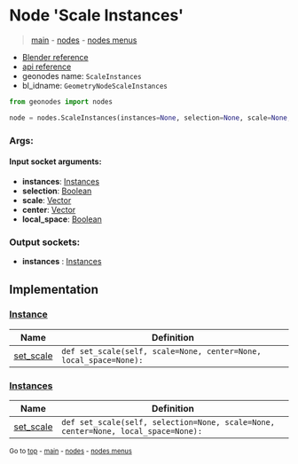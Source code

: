 # Node 'Scale Instances'

> [main](../structure.md) - [nodes](nodes.md) - [nodes menus](nodes_menus.md)

- [Blender reference](https://docs.blender.org/manual/en/latest/modeling/geometry_nodes/instances/scale_instances.html)
- [api reference](https://docs.blender.org/api/current/bpy.types.GeometryNodeScaleInstances.html)
- geonodes name: `ScaleInstances`
- bl_idname: `GeometryNodeScaleInstances`

```python
from geonodes import nodes

node = nodes.ScaleInstances(instances=None, selection=None, scale=None, center=None, local_space=None)
```

### Args:

#### Input socket arguments:

- **instances**: [Instances](Instances.md)
- **selection**: [Boolean](Boolean.md)
- **scale**: [Vector](Vector.md)
- **center**: [Vector](Vector.md)
- **local_space**: [Boolean](Boolean.md)

### Output sockets:

- **instances** : [Instances](Instances.md)

## Implementation

### [Instance](Instance.md)

| Name | Definition |
|------|------------|
 | [set_scale](Instance.md#set_scale) | `def set_scale(self, scale=None, center=None, local_space=None):` |

### [Instances](Instances.md)

| Name | Definition |
|------|------------|
 | [set_scale](Instances.md#set_scale) | `def set_scale(self, selection=None, scale=None, center=None, local_space=None):` |

<sub>Go to [top](#node-Scale-Instances) - [main](../structure.md) - [nodes](nodes.md) - [nodes menus](nodes_menus.md)</sub>

